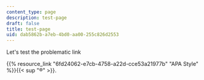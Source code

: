 ```yaml
---
content_type: page
description: test-page
draft: false
title: test-page
uid: dab5862b-a7eb-4bd0-aa00-255c826d2553
---
```

Let's test the problematic link

{{% resource_link "6fd24062-e7cb-4758-a22d-cce53a21977b" "APA Style" %}}{{< sup "®" >}}.